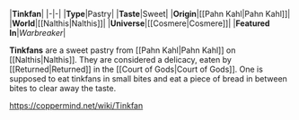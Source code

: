 |**Tinkfan**|
|-|-|
|**Type**|Pastry|
|**Taste**|Sweet|
|**Origin**|[[Pahn Kahl\|Pahn Kahl]]|
|**World**|[[Nalthis\|Nalthis]]|
|**Universe**|[[Cosmere\|Cosmere]]|
|**Featured In**|*Warbreaker*|

**Tinkfans** are a sweet pastry from [[Pahn Kahl\|Pahn Kahl]] on [[Nalthis\|Nalthis]]. They are considered a delicacy, eaten by [[Returned\|Returned]] in the [[Court of Gods\|Court of Gods]].
One is supposed to eat tinkfans in small bites and eat a piece of bread in between bites to clear away the taste.



https://coppermind.net/wiki/Tinkfan